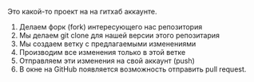 Это какой-то проект на на гитхаб аккаунте.


1. Делаем форк (fork) интересующего нас репозитория
2. Мы делаем git clone для нашей версии этого репозитария
3. Мы создаем ветку с предлагаемыми изменениями
4. Производим все изменения только в этой ветке
5. Отправляем эти изменения на свой аккаунт (push)
6. В окне на GitHub появляется возможность отправить pull request.